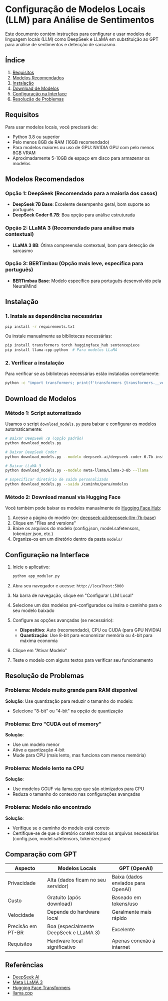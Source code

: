 # Configuração de Modelos Locais (LLM) para Análise de Sentimentos

Este documento contém instruções para configurar e usar modelos de linguagem locais (LLM) como DeepSeek e LLaMA em substituição ao GPT para análise de sentimentos e detecção de sarcasmo.

## Índice

1. [Requisitos](#requisitos)
2. [Modelos Recomendados](#modelos-recomendados)
3. [Instalação](#instalação)
4. [Download de Modelos](#download-de-modelos)
5. [Configuração na Interface](#configuração-na-interface)
6. [Resolução de Problemas](#resolução-de-problemas)

## Requisitos

Para usar modelos locais, você precisará de:

- Python 3.8 ou superior
- Pelo menos 8GB de RAM (16GB recomendado)
- Para modelos maiores ou uso de GPU: NVIDIA GPU com pelo menos 8GB VRAM
- Aproximadamente 5-10GB de espaço em disco para armazenar os modelos

## Modelos Recomendados

### Opção 1: DeepSeek (Recomendado para a maioria dos casos)

- **DeepSeek 7B Base**: Excelente desempenho geral, bom suporte ao português
- **DeepSeek Coder 6.7B**: Boa opção para análise estruturada 

### Opção 2: LLaMA 3 (Recomendado para análise mais contextual)

- **LLaMA 3 8B**: Ótima compreensão contextual, bom para detecção de sarcasmo

### Opção 3: BERTimbau (Opção mais leve, específica para português)

- **BERTimbau Base**: Modelo específico para português desenvolvido pela NeuralMind

## Instalação

### 1. Instale as dependências necessárias

```bash
pip install -r requirements.txt
```

Ou instale manualmente as bibliotecas necessárias:

```bash
pip install transformers torch huggingface_hub sentencepiece
pip install llama-cpp-python  # Para modelos LLaMA
```

### 2. Verificar a instalação

Para verificar se as bibliotecas necessárias estão instaladas corretamente:

```bash
python -c "import transformers; print(f'transformers {transformers.__version__}'); import torch; print(f'torch {torch.__version__}'); import huggingface_hub; print(f'huggingface_hub {huggingface_hub.__version__}')"
```

## Download de Modelos

### Método 1: Script automatizado

Usamos o script `download_models.py` para baixar e configurar os modelos automaticamente:

```bash
# Baixar DeepSeek 7B (opção padrão)
python download_models.py

# Baixar DeepSeek Coder
python download_models.py --modelo deepseek-ai/deepseek-coder-6.7b-instruct

# Baixar LLaMA 3
python download_models.py --modelo meta-llama/Llama-3-8b --llama

# Especificar diretório de saída personalizado
python download_models.py --saida /caminho/para/modelos
```

### Método 2: Download manual via Hugging Face

Você também pode baixar os modelos manualmente do [Hugging Face Hub](https://huggingface.co/):

1. Acesse a página do modelo (ex: [deepseek-ai/deepseek-llm-7b-base](https://huggingface.co/deepseek-ai/deepseek-llm-7b-base))
2. Clique em "Files and versions"
3. Baixe os arquivos do modelo (config.json, model.safetensors, tokenizer.json, etc.)
4. Organize-os em um diretório dentro da pasta `models/`

## Configuração na Interface

1. Inicie o aplicativo:
   ```bash
   python app_modular.py
   ```

2. Abra seu navegador e acesse: `http://localhost:5000`

3. Na barra de navegação, clique em "Configurar LLM Local"

4. Selecione um dos modelos pré-configurados ou insira o caminho para o seu modelo baixado

5. Configure as opções avançadas (se necessário):
   - **Dispositivo**: Auto (recomendado), CPU ou CUDA (para GPU NVIDIA)
   - **Quantização**: Use 8-bit para economizar memória ou 4-bit para máxima economia

6. Clique em "Ativar Modelo"

7. Teste o modelo com alguns textos para verificar seu funcionamento

## Resolução de Problemas

### Problema: Modelo muito grande para RAM disponível

**Solução**: Use quantização para reduzir o tamanho do modelo:
- Selecione "8-bit" ou "4-bit" na opção de quantização

### Problema: Erro "CUDA out of memory"

**Solução**:
- Use um modelo menor
- Ative a quantização 4-bit
- Mude para CPU (mais lento, mas funciona com menos memória)

### Problema: Modelo lento na CPU

**Solução**:
- Use modelos GGUF via llama.cpp que são otimizados para CPU
- Reduza o tamanho do contexto nas configurações avançadas

### Problema: Modelo não encontrado

**Solução**:
- Verifique se o caminho do modelo está correto
- Certifique-se de que o diretório contém todos os arquivos necessários (config.json, model.safetensors, tokenizer.json)

## Comparação com GPT

| Aspecto | Modelos Locais | GPT (OpenAI) |
|---------|---------------|--------------|
| Privacidade | Alta (dados ficam no seu servidor) | Baixa (dados enviados para OpenAI) |
| Custo | Gratuito (após download) | Baseado em tokens/uso |
| Velocidade | Depende do hardware local | Geralmente mais rápido |
| Precisão em PT-BR | Boa (especialmente DeepSeek e LLaMA 3) | Excelente |
| Requisitos | Hardware local significativo | Apenas conexão à internet |

## Referências

- [DeepSeek AI](https://github.com/deepseek-ai)
- [Meta LLaMA 3](https://llama.meta.com/llama-downloads/)
- [Hugging Face Transformers](https://huggingface.co/docs/transformers/index)
- [llama.cpp](https://github.com/ggerganov/llama.cpp) 